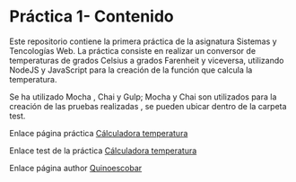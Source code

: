 # Práctica 1- Contenido

Este repositorio contiene la primera práctica de la asignatura Sistemas y Tencologías Web.
La práctica consiste en realizar un conversor de temperaturas de grados Celsius a grados Farenheit y viceversa, utilizando NodeJS y JavaScript para la creación de la función que calcula la temperatura.

Se ha utilizado Mocha , Chai y Gulp; Mocha y Chai son utilizados para la creación de las pruebas realizadas , se pueden ubicar dentro de la carpeta test.

Enlace página práctica [Cálculadora temperatura](https://quinoescobar.github.io/sytw_prt_02)

Enlace test de la práctica [Cálculadora temperatura](https://quinoescobar.github.io/sytw_prt_02/tests/index.html)

Enlace página author [Quinoescobar](https://quinoescobar.github.io)
